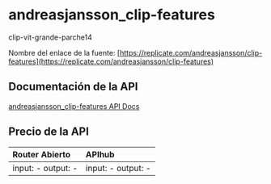# andreasjansson_clip-features

clip-vit-grande-parche14

Nombre del enlace de la fuente: [https://replicate.com/andreasjansson/clip-features](https://replicate.com/andreasjansson/clip-features)

## Documentación de la API

[andreasjansson_clip-features API Docs](../apis/es/andreasjansson_clip-features.md)

## Precio de la API

| Router Abierto | APIhub |
|:---|:---|
| input: - output: - | input: - output: - |
